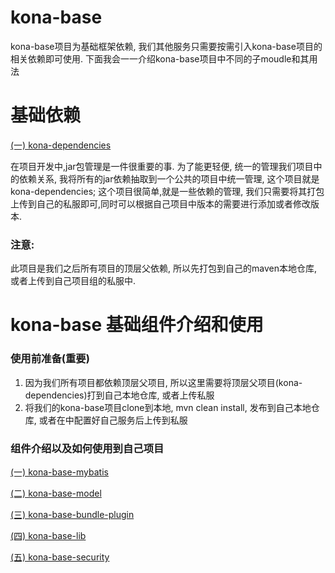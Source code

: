 # kona-base
kona-base项目为基础框架依赖, 我们其他服务只需要按需引入kona-base项目的相关依赖即可使用. 下面我会一一介绍kona-base项目中不同的子moudle和其用法

# 基础依赖
[(一) kona-dependencies](https://github.com/engjose/kona-dependencies)

在项目开发中,jar包管理是一件很重要的事. 为了能更轻便, 统一的管理我们项目中的依赖关系, 我将所有的jar依赖抽取到一个公共的项目中统一管理, 这个项目就是kona-dependencies; 这个项目很简单,就是一些依赖的管理, 我们只需要将其打包上传到自己的私服即可,同时可以根据自己项目中版本的需要进行添加或者修改版本.

### 注意:
此项目是我们之后所有项目的顶层父依赖, 所以先打包到自己的maven本地仓库, 或者上传到自己项目组的私服中.

# kona-base 基础组件介绍和使用

### 使用前准备(重要)
1. 因为我们所有项目都依赖顶层父项目, 所以这里需要将顶层父项目(kona-dependencies)打到自己本地仓库, 或者上传私服
2. 将我们的kona-base项目clone到本地, mvn clean install, 发布到自己本地仓库, 或者在<distributionManagement>中配置好自己服务后上传到私服
  
### 组件介绍以及如何使用到自己项目
[(一) kona-base-mybatis](https://github.com/engjose/kona-base/wiki/kona-base-mybatis)

[(二) kona-base-model](https://github.com/engjose/kona-base/wiki/kona-base-model)

[(三) kona-base-bundle-plugin](https://github.com/engjose/kona-base/wiki/kona-base-bundle-plugin)

[(四) kona-base-lib](https://github.com/engjose/kona-base/wiki/kona-base-lib)

[(五) kona-base-security](https://github.com/engjose/kona-base/wiki/kona-base-security)



